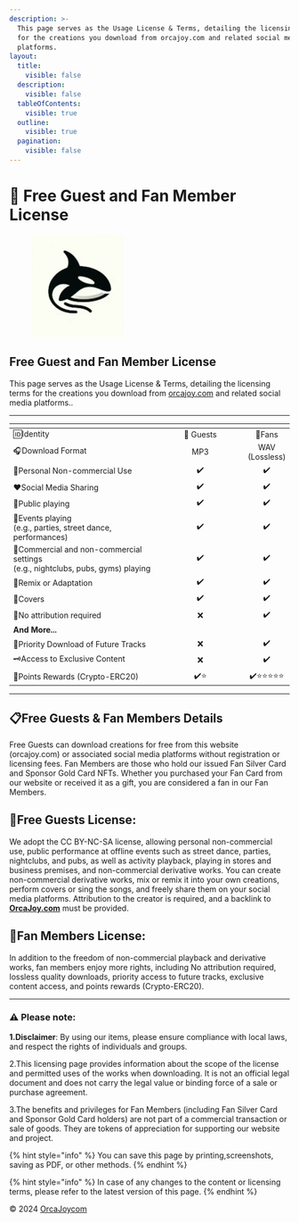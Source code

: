 ```yaml
---
description: >-
  This page serves as the Usage License & Terms, detailing the licensing terms
  for the creations you download from orcajoy.com and related social media
  platforms.
layout:
  title:
    visible: false
  description:
    visible: false
  tableOfContents:
    visible: true
  outline:
    visible: true
  pagination:
    visible: false
---
```


# 📄 Free Guest and Fan Member License

<figure><img src=".gitbook/assets/LOGO2.png" alt="" width="166"><figcaption></figcaption></figure>

## Free Guest and Fan Member License

This page serves as the Usage License & Terms, detailing the licensing terms for the creations you download from [orcajoy.com](https://orcajoy.com/) and related social media platforms..

***

<table data-full-width="false"><thead><tr><th width="353"></th><th width="207" align="center"></th><th align="center"></th></tr></thead><tbody><tr><td>🆔Identity</td><td align="center">👥 Guests</td><td align="center">💎Fans</td></tr><tr><td>🎧Download Format</td><td align="center">MP3</td><td align="center">WAV (Lossless)</td></tr><tr><td>🎨Personal Non-commercial Use</td><td align="center">✔️</td><td align="center">✔️</td></tr><tr><td>❤️Social Media Sharing</td><td align="center">✔️</td><td align="center">✔️</td></tr><tr><td>📢Public playing</td><td align="center">✔️</td><td align="center">✔️</td></tr><tr><td>🎉Events playing<br>(e.g., parties, street dance, performances)</td><td align="center">✔️</td><td align="center">✔️</td></tr><tr><td>🍺Commercial and non-commercial settings<br>(e.g., nightclubs, pubs, gyms) playing</td><td align="center">✔️</td><td align="center">✔️</td></tr><tr><td>🔀Remix or Adaptation</td><td align="center">✔️</td><td align="center">✔️</td></tr><tr><td>🎤Covers</td><td align="center">✔️</td><td align="center">✔️</td></tr><tr><td>📝No attribution required</td><td align="center">❌</td><td align="center">✔️</td></tr><tr><td><strong>And More...</strong></td><td align="center"></td><td align="center"></td></tr><tr><td>🎵Priority Download of Future Tracks</td><td align="center">❌</td><td align="center">✔️</td></tr><tr><td>🗝️Access to Exclusive Content</td><td align="center">❌</td><td align="center">✔️</td></tr><tr><td>🎁Points Rewards (Crypto-ERC20)</td><td align="center">✔️⭐</td><td align="center">✔️⭐⭐⭐⭐⭐</td></tr></tbody></table>

***

## 📋Free Guests & Fan Members Details

Free Guests can download creations for free from this website (orcajoy.com) or associated social media platforms without registration or licensing fees. Fan Members are those who hold our issued Fan Silver Card and Sponsor Gold Card NFTs. Whether you purchased your Fan Card from our website or received it as a gift, you are considered a fan in our Fan Members.

## 👥Free Guests License:

We adopt the CC BY-NC-SA license, allowing personal non-commercial use, public performance at offline events such as street dance, parties, nightclubs, and pubs, as well as activity playback, playing in stores and business premises, and non-commercial derivative works. You can create non-commercial derivative works, mix or remix it into your own creations, perform covers or sing the songs, and freely share them on your social media platforms. Attribution to the creator is required, and a backlink to [**OrcaJoy.com**](https://orcajoy.com/) must be provided.

## 💎Fan Members License:

In addition to the freedom of non-commercial playback and derivative works, fan members enjoy more rights, including No attribution required, lossless quality downloads, priority access to future tracks, exclusive content access, and points rewards (Crypto-ERC20).

***

### ⚠️ Please note:

**1.Disclaimer**: By using our items, please ensure compliance with local laws, and respect the rights of individuals and groups.

2.This licensing page provides information about the scope of the license and permitted uses of the works when downloading. It is not an official legal document and does not carry the legal value or binding force of a sale or purchase agreement.

3.The benefits and privileges for Fan Members (including Fan Silver Card and Sponsor Gold Card holders) are not part of a commercial transaction or sale of goods. They are tokens of appreciation for supporting our website and project.

{% hint style="info" %}
You can save this page by printing,screenshots, saving as PDF, or other methods.
{% endhint %}

{% hint style="info" %}
In case of any changes to the content or licensing terms, please refer to the latest version of this page.
{% endhint %}

© 2024 [OrcaJoy](https://orcajoy.com/)[com](https://orcajoy.com/)
